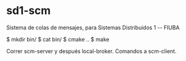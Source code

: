 # sd1-scm
Sistema de colas de mensajes, para Sistemas Distribuidos 1 -- FIUBA

$ mkdir bin/
$ cat bin/
$ cmake ..
$ make

Correr scm-server y después local-broker. Comandos a scm-client.

